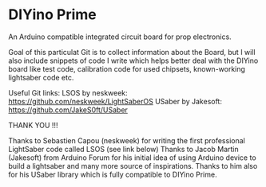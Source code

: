 # DIYino Prime
An Arduino compatible integrated circuit board for prop electronics.

Goal of this particulat Git is to collect information about the Board, but I will also include snippets of code I write which helps better deal with the DIYino board
like test code, calibration code for used chipsets, known-working lightsaber code etc.

Useful Git links:
LSOS by neskweek: https://github.com/neskweek/LightSaberOS
USaber by Jakesoft: https://github.com/JakeS0ft/USaber 

THANK YOU !!!

Thanks to Sebastien Capou (neskweek) for writing the first professional LightSaber code called LSOS (see link below)
Thanks to Jacob Martin (Jakesoft) from Arduino Forum for his initial idea of using Arduino device to build a lightsaber and many more source of inspirations. Thanks to him also for his USaber library which is fully compatible to DIYino Prime.
